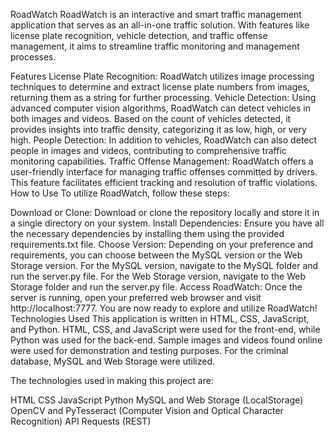 RoadWatch
RoadWatch is an interactive and smart traffic management application that serves as an all-in-one traffic solution. With features like license plate recognition, vehicle detection, and traffic offense management, it aims to streamline traffic monitoring and management processes.

Features
License Plate Recognition: RoadWatch utilizes image processing techniques to determine and extract license plate numbers from images, returning them as a string for further processing.
Vehicle Detection: Using advanced computer vision algorithms, RoadWatch can detect vehicles in both images and videos. Based on the count of vehicles detected, it provides insights into traffic density, categorizing it as low, high, or very high.
People Detection: In addition to vehicles, RoadWatch can also detect people in images and videos, contributing to comprehensive traffic monitoring capabilities.
Traffic Offense Management: RoadWatch offers a user-friendly interface for managing traffic offenses committed by drivers. This feature facilitates efficient tracking and resolution of traffic violations.
How to Use
To utilize RoadWatch, follow these steps:

Download or Clone: Download or clone the repository locally and store it in a single directory on your system.
Install Dependencies: Ensure you have all the necessary dependencies by installing them using the provided requirements.txt file.
Choose Version: Depending on your preference and requirements, you can choose between the MySQL version or the Web Storage version.
For the MySQL version, navigate to the MySQL folder and run the server.py file.
For the Web Storage version, navigate to the Web Storage folder and run the server.py file.
Access RoadWatch: Once the server is running, open your preferred web browser and visit http://localhost:7777. You are now ready to explore and utilize RoadWatch!
Technologies Used
This application is written in HTML, CSS, JavaScript, and Python. HTML, CSS, and JavaScript were used for the front-end, while Python was used for the back-end. Sample images and videos found online were used for demonstration and testing purposes. For the criminal database, MySQL and Web Storage were utilized.

The technologies used in making this project are:

HTML
CSS
JavaScript
Python
MySQL and Web Storage (LocalStorage)
OpenCV and PyTesseract (Computer Vision and Optical Character Recognition)
API Requests (REST)
